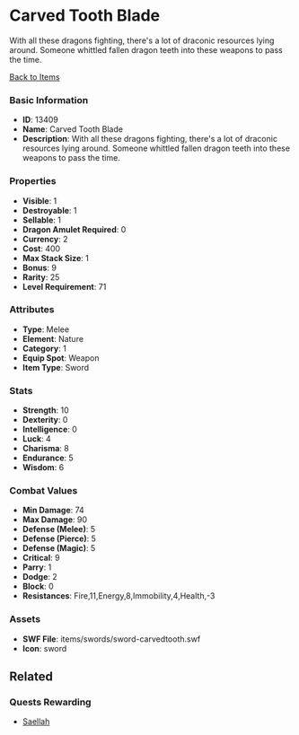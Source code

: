# Carved Tooth Blade

With all these dragons fighting, there's a lot of draconic resources lying around. Someone whittled fallen dragon teeth into these weapons to pass the time.

[Back to Items](../items.md)

### Basic Information

- **ID**: 13409
- **Name**: Carved Tooth Blade
- **Description**: With all these dragons fighting, there&#039;s a lot of draconic resources lying around. Someone whittled fallen dragon teeth into these weapons to pass the time.

### Properties

- **Visible**: 1
- **Destroyable**: 1
- **Sellable**: 1
- **Dragon Amulet Required**: 0
- **Currency**: 2
- **Cost**: 400
- **Max Stack Size**: 1
- **Bonus**: 9
- **Rarity**: 25
- **Level Requirement**: 71

### Attributes

- **Type**: Melee
- **Element**: Nature
- **Category**: 1
- **Equip Spot**: Weapon
- **Item Type**: Sword

### Stats

- **Strength**: 10
- **Dexterity**: 0
- **Intelligence**: 0
- **Luck**: 4
- **Charisma**: 8
- **Endurance**: 5
- **Wisdom**: 6

### Combat Values

- **Min Damage**: 74
- **Max Damage**: 90
- **Defense (Melee)**: 5
- **Defense (Pierce)**: 5
- **Defense (Magic)**: 5
- **Critical**: 9
- **Parry**: 1
- **Dodge**: 2
- **Block**: 0
- **Resistances**: Fire,11,Energy,8,Immobility,4,Health,-3

### Assets

- **SWF File**: items/swords/sword-carvedtooth.swf
- **Icon**: sword

## Related

### Quests Rewarding

- [Saellah](../quests/1226-saellah.md)

